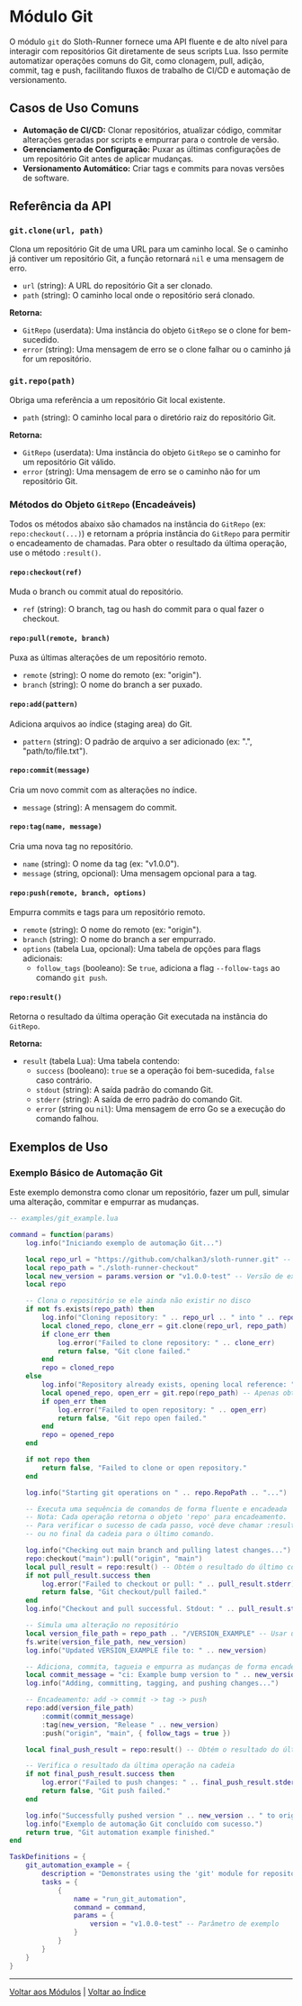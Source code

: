 # Módulo Git

O módulo `git` do Sloth-Runner fornece uma API fluente e de alto nível para interagir com repositórios Git diretamente de seus scripts Lua. Isso permite automatizar operações comuns do Git, como clonagem, pull, adição, commit, tag e push, facilitando fluxos de trabalho de CI/CD e automação de versionamento.

## Casos de Uso Comuns

*   **Automação de CI/CD:** Clonar repositórios, atualizar código, commitar alterações geradas por scripts e empurrar para o controle de versão.
*   **Gerenciamento de Configuração:** Puxar as últimas configurações de um repositório Git antes de aplicar mudanças.
*   **Versionamento Automático:** Criar tags e commits para novas versões de software.

## Referência da API

### `git.clone(url, path)`

Clona um repositório Git de uma URL para um caminho local. Se o caminho já contiver um repositório Git, a função retornará `nil` e uma mensagem de erro.

*   `url` (string): A URL do repositório Git a ser clonado.
*   `path` (string): O caminho local onde o repositório será clonado.

**Retorna:**
*   `GitRepo` (userdata): Uma instância do objeto `GitRepo` se o clone for bem-sucedido.
*   `error` (string): Uma mensagem de erro se o clone falhar ou o caminho já for um repositório.

### `git.repo(path)`

Obriga uma referência a um repositório Git local existente.

*   `path` (string): O caminho local para o diretório raiz do repositório Git.

**Retorna:**
*   `GitRepo` (userdata): Uma instância do objeto `GitRepo` se o caminho for um repositório Git válido.
*   `error` (string): Uma mensagem de erro se o caminho não for um repositório Git.

### Métodos do Objeto `GitRepo` (Encadeáveis)

Todos os métodos abaixo são chamados na instância do `GitRepo` (ex: `repo:checkout(...)`) e retornam a própria instância do `GitRepo` para permitir o encadeamento de chamadas. Para obter o resultado da última operação, use o método `:result()`.

#### `repo:checkout(ref)`

Muda o branch ou commit atual do repositório.

*   `ref` (string): O branch, tag ou hash do commit para o qual fazer o checkout.

#### `repo:pull(remote, branch)`

Puxa as últimas alterações de um repositório remoto.

*   `remote` (string): O nome do remoto (ex: "origin").
*   `branch` (string): O nome do branch a ser puxado.

#### `repo:add(pattern)`

Adiciona arquivos ao índice (staging area) do Git.

*   `pattern` (string): O padrão de arquivo a ser adicionado (ex: ".", "path/to/file.txt").

#### `repo:commit(message)`

Cria um novo commit com as alterações no índice.

*   `message` (string): A mensagem do commit.

#### `repo:tag(name, message)`

Cria uma nova tag no repositório.

*   `name` (string): O nome da tag (ex: "v1.0.0").
*   `message` (string, opcional): Uma mensagem opcional para a tag.

#### `repo:push(remote, branch, options)`

Empurra commits e tags para um repositório remoto.

*   `remote` (string): O nome do remoto (ex: "origin").
*   `branch` (string): O nome do branch a ser empurrado.
*   `options` (tabela Lua, opcional): Uma tabela de opções para flags adicionais:
    *   `follow_tags` (booleano): Se `true`, adiciona a flag `--follow-tags` ao comando `git push`.

#### `repo:result()`

Retorna o resultado da última operação Git executada na instância do `GitRepo`.

**Retorna:**
*   `result` (tabela Lua): Uma tabela contendo:
    *   `success` (booleano): `true` se a operação foi bem-sucedida, `false` caso contrário.
    *   `stdout` (string): A saída padrão do comando Git.
    *   `stderr` (string): A saída de erro padrão do comando Git.
    *   `error` (string ou `nil`): Uma mensagem de erro Go se a execução do comando falhou.

## Exemplos de Uso

### Exemplo Básico de Automação Git

Este exemplo demonstra como clonar um repositório, fazer um pull, simular uma alteração, commitar e empurrar as mudanças.

```lua
-- examples/git_example.lua

command = function(params)
    log.info("Iniciando exemplo de automação Git...")

    local repo_url = "https://github.com/chalkan3/sloth-runner.git" -- Usando o próprio sloth-runner para exemplo
    local repo_path = "./sloth-runner-checkout"
    local new_version = params.version or "v1.0.0-test" -- Versão de exemplo
    local repo

    -- Clona o repositório se ele ainda não existir no disco
    if not fs.exists(repo_path) then
        log.info("Cloning repository: " .. repo_url .. " into " .. repo_path)
        local cloned_repo, clone_err = git.clone(repo_url, repo_path)
        if clone_err then
            log.error("Failed to clone repository: " .. clone_err)
            return false, "Git clone failed."
        end
        repo = cloned_repo
    else
        log.info("Repository already exists, opening local reference: " .. repo_path)
        local opened_repo, open_err = git.repo(repo_path) -- Apenas obtém o objeto para o repo local
        if open_err then
            log.error("Failed to open repository: " .. open_err)
            return false, "Git repo open failed."
        end
        repo = opened_repo
    end

    if not repo then
        return false, "Failed to clone or open repository."
    end

    log.info("Starting git operations on " .. repo.RepoPath .. "...")

    -- Executa uma sequência de comandos de forma fluente e encadeada
    -- Nota: Cada operação retorna o objeto 'repo' para encadeamento.
    -- Para verificar o sucesso de cada passo, você deve chamar :result() após cada um,
    -- ou no final da cadeia para o último comando.

    log.info("Checking out main branch and pulling latest changes...")
    repo:checkout("main"):pull("origin", "main")
    local pull_result = repo:result() -- Obtém o resultado do último comando (pull)
    if not pull_result.success then
        log.error("Failed to checkout or pull: " .. pull_result.stderr)
        return false, "Git checkout/pull failed."
    end
    log.info("Checkout and pull successful. Stdout: " .. pull_result.stdout)

    -- Simula uma alteração no repositório
    local version_file_path = repo_path .. "/VERSION_EXAMPLE" -- Usar um nome diferente para não conflitar
    fs.write(version_file_path, new_version)
    log.info("Updated VERSION_EXAMPLE file to: " .. new_version)

    -- Adiciona, commita, tagueia e empurra as mudanças de forma encadeada
    local commit_message = "ci: Example bump version to " .. new_version
    log.info("Adding, committing, tagging, and pushing changes...")

    -- Encadeamento: add -> commit -> tag -> push
    repo:add(version_file_path)
        :commit(commit_message)
        :tag(new_version, "Release " .. new_version)
        :push("origin", "main", { follow_tags = true })

    local final_push_result = repo:result() -- Obtém o resultado do último comando (push)

    -- Verifica o resultado da última operação na cadeia
    if not final_push_result.success then
        log.error("Failed to push changes: " .. final_push_result.stderr)
        return false, "Git push failed."
    end

    log.info("Successfully pushed version " .. new_version .. " to origin. Stdout: " .. final_push_result.stdout)
    log.info("Exemplo de automação Git concluído com sucesso.")
    return true, "Git automation example finished."
end

TaskDefinitions = {
    git_automation_example = {
        description = "Demonstrates using the 'git' module for repository automation.",
        tasks = {
            {
                name = "run_git_automation",
                command = command,
                params = {
                    version = "v1.0.0-test" -- Parâmetro de exemplo
                }
            }
        }
    }
}
```

---

[Voltar aos Módulos](../index.md#módulos-built-in) | [Voltar ao Índice](../../index.md)
